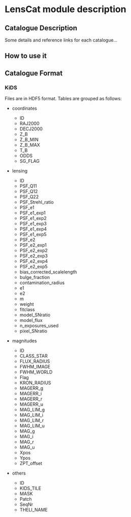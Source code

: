 # LensCat module description

## Catalogue Description

Some details and reference links for each catalogue...


## How to use it




## Catalogue Format

### KiDS

Files are in HDF5 format. Tables are grouped as follows:

 - coordinates
    - ID
    - RAJ2000
    - DECJ2000
    - Z_B
    - Z_B_MIN
    - Z_B_MAX
    - T_B
    - ODDS
    - SG_FLAG

 - lensing
    - ID
    - PSF_Q11
    - PSF_Q12
    - PSF_Q22
    - PSF_Strehl_ratio
    - PSF_e1
    - PSF_e1_exp1
    - PSF_e1_exp2
    - PSF_e1_exp3
    - PSF_e1_exp4
    - PSF_e1_exp5
    - PSF_e2
    - PSF_e2_exp1
    - PSF_e2_exp2
    - PSF_e2_exp3
    - PSF_e2_exp4
    - PSF_e2_exp5
    - bias_corrected_scalelength
    - bulge_fraction
    - contamination_radius
    - e1
    - e2
    - m
    - weight
    - fitclass
    - model_SNratio
    - model_flux
    - n_exposures_used
    - pixel_SNratio

 - magnitudes
    - ID
    - CLASS_STAR
    - FLUX_RADIUS
    - FWHM_IMAGE
    - FWHM_WORLD
    - Flag
    - KRON_RADIUS
    - MAGERR_g
    - MAGERR_i
    - MAGERR_r
    - MAGERR_u
    - MAG_LIM_g
    - MAG_LIM_i
    - MAG_LIM_r
    - MAG_LIM_u
    - MAG_g
    - MAG_i
    - MAG_r
    - MAG_u
    - Xpos
    - Ypos
    - ZPT_offset

 - others
    - ID
    - KIDS_TILE
    - MASK
    - Patch
    - SeqNr
    - THELI_NAME
